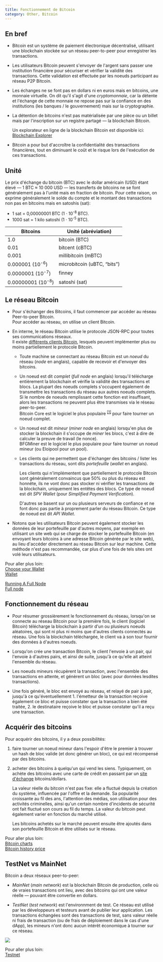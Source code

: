 ```yaml
---
title: Fonctionnement de Bitcoin
category: Other, Bitcoin
---
```


## En bref

* Bitcoin est un système de paiement électronique décentralisé, utilisant une blockchain stockée sur un réseau peer-to-peer pour enregistrer les transactions.

* Les utilisateurs Bitcoin peuvent s'envoyer de l'argent sans passer une institution financière pour sécuriser et vérifier la validité des transactions. Cette validation est effectuée par les noeuds participant au réseau P2P Bitcoin.

* Les échanges ne se font pas en dollars ni en euros mais en bitcoins, une monnaie virtuelle. On dit qu'il s'agit d'une *cryptomonnaie*, car la détente et l'échange de cette monnaie ne repose pas sur la confiance en des institutions (les banques / le gouvernement) mais sur la cryptographie.

* La détention de bitcoins n'est pas matérialisée par une pièce ou un billet mais par l'inscription sur un registre partagé — la blockchain Bitcoin.

  Un explorateur en ligne de la blockchain Bitcoin est disponible ici: [Blockchain Explorer](https://www.blockchain.com/explorer)

* Bitcoin a pour but d'accroître la confidentialité des transactions financières, tout en diminuant le coût et le risque lors de l'exécution de ces transactions.

## Unité

Le prix d'échange du bitcoin (BTC) avec le dollar américain (USD) étant élevé — 1 BTC &approx; 10 000 USD — les transferts de bitcoins ne se font généralement pas à l'unité mais en fraction de bitcoin. Pour cette raison, on exprime généralement le solde du compte et le montant des transactions non pas en bitcoins mais en satoshis (sat):

* 1 sat = 0,00000001 BTC (1 ⋅ 10<sup>-8</sup> BTC).
* 1000 sat = 1 kilo satoshi (1 ⋅ 10<sup>-5</sup> BTC).


| Bitcoins | Unité (abréviation)
|---  |---
| 1.0 | bitcoin (BTC)
| 0.01 | bitcent (cBTC)
| 0.001 | millibitcoin (mBTC)
| 0.000001 (10<sup>-6</sup>) | microbitcoin (uBTC, “bits”)
| 0.0000001 (10<sup>-7</sup>) | finney
| 0.00000001 (10<sup>-8</sup>) | satoshi (sat)

## Le réseau Bitcoin

* Pour s'échanger des Bitcoins, il faut commencer par accéder au réseau Peer-to-peer Bitcoin.  
  Pour accéder au réseau, on utilise un client Bitcoin.

* En interne, le réseau Bitcoin utilise le protocole JSON-RPC pour toutes ses communications réseaux.  
  Il existe [différents clients Bitcoin](https://en.bitcoin.it/wiki/Clients), lesquels peuvent implémenter plus ou moins partiellement le protocole Bitcoin.

  - Toute machine se connectant au réseau Bitcoin est un *noeud* du réseau (*node* en anglais), capable de recevoir et d'envoyer des bitcoins.

  - Un noeud est dit *complet* (*full node* en anglais) lorsqu'il télécharge entièrement la blockchain et vérifie la validité des transactions et blocs. La plupart des noeuds complets s'occupent également de transmettre les transactions du réseau aux autres noeuds complets. Si le nombre de noeuds remplissant cette fonction est insuffisant, alors les transactions ne peuvent plus être transmises via le réseau peer-to-peer.  
    Bitcoin Core est le logiciel le plus populaire <sup>[[1]](https://bitcoinchain.com/nodes)</sup> pour faire tourner un noeud complet.

  - Un noeud est dit *mineur* (*miner node* en anglais) lorsqu'en plus de stocker la blockchain il s'occupe de *miner* les blocs, c'est à dire de calculer la preuve de travail (le nonce).  
    BFGMiner est le logiciel le plus populaire pour faire tourner un noeud mineur (ou Eloipool pour un pool).

  - Les clients qui ne permettent que d'échanger des bitcoins / lister les transactions du réseau, sont dits *portefeuille* (*wallet* en anglais).

    Les clients qui n'implémentent que partiellement le protocole Bitcoin sont généralement convaincus que 50% ou plus du réseau est honnête, ils ne vont donc pas stocker ni vérifier les transactions de la blockchain, uniquement les entêtes des blocs. Ce type de noeud est dit *SPV Wallet* (pour *Simplified Payment Verification*).

    D'autres se basent sur un ou plusieurs serveurs de confiance et ne font donc pas partie à proprement parler du réseau Bitcoin. Ce type de noeud est dit *API Wallet*.

* Notons que les utilisateurs Bitcoin peuvent également stocker les données de leur portefeuille par d'autres moyens, par exemple en utilisant un site web qui se charge de stocker le portefeuille Bitcoin (en envoyant leurs bitcoins à une adresse Bitcoin générée par le site web), au lieu d'accéder directement au réseau Bitcoin sur leur machine. Cette méthode n'est pas recommandée, car plus d'une fois de tels sites ont volé leurs utilisateurs.

Pour aller plus loin:  
[Choose your Wallet](https://bitcoin.org/en/choose-your-wallet)  
[Wallet](https://en.bitcoin.it/wiki/Wallet)

[Running A Full Node](https://bitcoin.org/en/full-node#what-is-a-full-node)  
[Full node](https://en.bitcoin.it/wiki/Full_node)

## Fonctionnement du réseau

* Pour résumer grossièrement le fonctionnement du réseau, lorsqu'on se connecte au réseau Bitcoin pour la première fois, le client (logiciel Bitcoin) télécharge la blockchain à partir d'un ou plusieurs noeuds aléatoires, qui sont ni plus ni moins que d'autres clients connectés au réseau. Une fois la blockchain téléchargée, le client va à son tour fournir des données à d'autres noeuds.

* Lorsqu'on crée une transaction Bitcoin, le client l'envoie à un pair, qui l'envoie à d'autres pairs, et ainsi de suite, jusqu'à ce qu'elle ait atteint l'ensemble du réseau.

* Les noeuds mineurs récupèrent la transaction, avec l'ensemble des transactions en attente, et génèrent un bloc (avec pour données lesdites transactions). 

* Une fois généré, le bloc est envoyé au réseau, et relayé de pair à pair, jusqu'à ce qu'éventuellement 1. l'émetteur de la transaction reçoive également ce bloc et puisse constater que la transaction a bien été traitée, 2. le destinataire reçoive le bloc et puisse constater qu'il a reçu une transaction.

## Acquérir des bitcoins

Pour acquérir des bitcoins, il y a deux possibilités:

1. faire tourner un noeud mineur dans l'espoir d'être le premier à trouver un hash de bloc valide (et donc générer un bloc), ce qui est récompensé par des bitcoins.

2. acheter des bitcoins à quelqu'un qui vend les siens. Typiquement, on achète des bitcoins avec une carte de crédit en passant par un [site d'échange](https://en.bitcoin.it/wiki/Trading_bitcoins) bitcoins/dollars.

   La valeur réelle du bitcoin n'est pas fixe: elle a fluctué depuis la création du système, influencée par l'offre et la demande. Sa popularité croissante au fil des ans, l'attention des médias, son utilisation pour des activités criminelles, ainsi qu'un certain nombre d'incidents de sécurité ont fait fluctué son cours au fil du temps. La valeur du bitcoin peut également varier en fonction du marché utilisé.

   Les bitcoins achetés sur le marché peuvent ensuite être ajoutés dans son portefeuille Bitcoin et être utilisés sur le réseau.

Pour aller plus loin:  
[Bitcoin charts](https://www.blockchain.com/charts)  
[Bitcoin history price](https://en.bitcoinwiki.org/wiki/Bitcoin_history)

## TestNet vs MainNet

Bitcoin a deux réseaux peer-to-peer:

* *MainNet* (*main network*) est la blockchain Bitcoin de production, celle où de vraies transactions ont lieu, avec des bitcoins qui ont une valeur réelle — pouvant être convertie en dollars.

* *TestNet* (*test network*) est l'environnment de test. Ce réseau est utilisé par les développeurs et testeurs avant de publier leur application. Les transactions échangées sont des transactions de test, sans valeur réelle ni frais de transaction (ou de frais de déploiement dans le cas d'une dApp), les mineurs n'ont donc aucun intérêt économique à  tourner sur ce réseau.

![](https://i.imgur.com/7l4mnnF.jpg)

Pour aller plus loin:  
[Testnet](https://en.bitcoin.it/wiki/Testnet)
